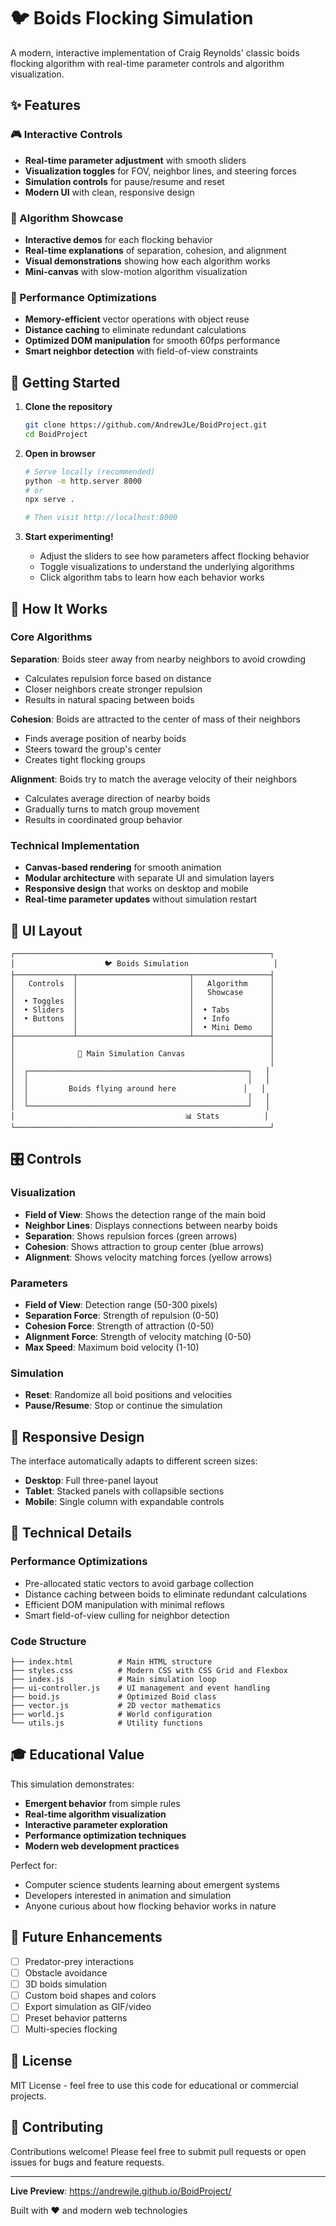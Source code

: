 # 🐦 Boids Flocking Simulation

A modern, interactive implementation of Craig Reynolds' classic boids flocking algorithm with real-time parameter controls and algorithm visualization.

## ✨ Features

### 🎮 Interactive Controls
- **Real-time parameter adjustment** with smooth sliders
- **Visualization toggles** for FOV, neighbor lines, and steering forces
- **Simulation controls** for pause/resume and reset
- **Modern UI** with clean, responsive design

### 🧠 Algorithm Showcase
- **Interactive demos** for each flocking behavior
- **Real-time explanations** of separation, cohesion, and alignment
- **Visual demonstrations** showing how each algorithm works
- **Mini-canvas** with slow-motion algorithm visualization

### 🔧 Performance Optimizations
- **Memory-efficient** vector operations with object reuse
- **Distance caching** to eliminate redundant calculations
- **Optimized DOM manipulation** for smooth 60fps performance
- **Smart neighbor detection** with field-of-view constraints

## 🚀 Getting Started

1. **Clone the repository**
   ```bash
   git clone https://github.com/AndrewJLe/BoidProject.git
   cd BoidProject
   ```

2. **Open in browser**
   ```bash
   # Serve locally (recommended)
   python -m http.server 8000
   # or
   npx serve .
   
   # Then visit http://localhost:8000
   ```

3. **Start experimenting!**
   - Adjust the sliders to see how parameters affect flocking behavior
   - Toggle visualizations to understand the underlying algorithms
   - Click algorithm tabs to learn how each behavior works

## 🎯 How It Works

### Core Algorithms

**Separation**: Boids steer away from nearby neighbors to avoid crowding
- Calculates repulsion force based on distance
- Closer neighbors create stronger repulsion
- Results in natural spacing between boids

**Cohesion**: Boids are attracted to the center of mass of their neighbors
- Finds average position of nearby boids
- Steers toward the group's center
- Creates tight flocking groups

**Alignment**: Boids try to match the average velocity of their neighbors
- Calculates average direction of nearby boids
- Gradually turns to match group movement
- Results in coordinated group behavior

### Technical Implementation

- **Canvas-based rendering** for smooth animation
- **Modular architecture** with separate UI and simulation layers
- **Responsive design** that works on desktop and mobile
- **Real-time parameter updates** without simulation restart

## 🎨 UI Layout

```
┌─────────────────────────────────────────────────────────┐
│                    🐦 Boids Simulation                   │
├─────────────┬─────────────────────────┬─────────────────┤
│   Controls  │                         │   Algorithm     │
│             │                         │   Showcase      │
│  • Toggles  │                         │                 │
│  • Sliders  │                         │  • Tabs         │
│  • Buttons  │                         │  • Info         │
│             │                         │  • Mini Demo    │
├─────────────┴─────────────────────────┴─────────────────┤
│                                                         │
│              🎯 Main Simulation Canvas                   │
│                                                         │
│  ┌─────────────────────────────────────────────────┐   │
│  │                                                 │   │
│  │         Boids flying around here               │   │
│  │                                                 │   │
│  └─────────────────────────────────────────────────┘   │
│                                      📊 Stats          │
└─────────────────────────────────────────────────────────┘
```

## 🎛️ Controls

### Visualization
- **Field of View**: Shows the detection range of the main boid
- **Neighbor Lines**: Displays connections between nearby boids
- **Separation**: Shows repulsion forces (green arrows)
- **Cohesion**: Shows attraction to group center (blue arrows)
- **Alignment**: Shows velocity matching forces (yellow arrows)

### Parameters
- **Field of View**: Detection range (50-300 pixels)
- **Separation Force**: Strength of repulsion (0-50)
- **Cohesion Force**: Strength of attraction (0-50)
- **Alignment Force**: Strength of velocity matching (0-50)
- **Max Speed**: Maximum boid velocity (1-10)

### Simulation
- **Reset**: Randomize all boid positions and velocities
- **Pause/Resume**: Stop or continue the simulation

## 📱 Responsive Design

The interface automatically adapts to different screen sizes:
- **Desktop**: Full three-panel layout
- **Tablet**: Stacked panels with collapsible sections
- **Mobile**: Single column with expandable controls

## 🔧 Technical Details

### Performance Optimizations
- Pre-allocated static vectors to avoid garbage collection
- Distance caching between boids to eliminate redundant calculations
- Efficient DOM manipulation with minimal reflows
- Smart field-of-view culling for neighbor detection

### Code Structure
```
├── index.html          # Main HTML structure
├── styles.css          # Modern CSS with CSS Grid and Flexbox
├── index.js            # Main simulation loop
├── ui-controller.js    # UI management and event handling
├── boid.js             # Optimized Boid class
├── vector.js           # 2D vector mathematics
├── world.js            # World configuration
└── utils.js            # Utility functions
```

## 🎓 Educational Value

This simulation demonstrates:
- **Emergent behavior** from simple rules
- **Real-time algorithm visualization**
- **Interactive parameter exploration**
- **Performance optimization techniques**
- **Modern web development practices**

Perfect for:
- Computer science students learning about emergent systems
- Developers interested in animation and simulation
- Anyone curious about how flocking behavior works in nature

## 🚀 Future Enhancements

- [ ] Predator-prey interactions
- [ ] Obstacle avoidance
- [ ] 3D boids simulation
- [ ] Custom boid shapes and colors
- [ ] Export simulation as GIF/video
- [ ] Preset behavior patterns
- [ ] Multi-species flocking

## 📄 License

MIT License - feel free to use this code for educational or commercial projects.

## 🤝 Contributing

Contributions welcome! Please feel free to submit pull requests or open issues for bugs and feature requests.

---

**Live Preview**: https://andrewjle.github.io/BoidProject/

Built with ❤️ and modern web technologies
